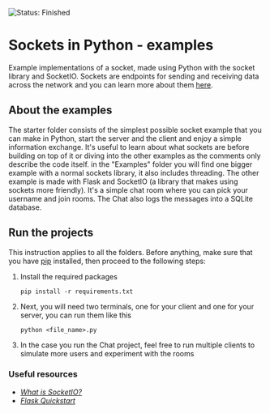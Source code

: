 ![Status: Finished](https://img.shields.io/badge/Status-Finished-%235d6d91)

# Sockets in Python - examples

Example implementations of a socket, made using Python with the socket library and SocketIO. Sockets are endpoints for sending and receiving data across the network and you can learn more about them [here](https://medium.com/swlh/understanding-socket-connections-in-computer-networking-bac304812b5c). 



## About the examples

The starter folder consists of the simplest possible socket example that you can make in Python, start the server and the client and enjoy a simple information exchange. It's useful to learn about what sockets are before building on top of it or diving into the other examples as the comments only describe the code itself. in the "Examples" folder you will find one bigger example with a normal sockets library, it also includes threading. The other example is made with Flask and SocketIO (a library that makes using sockets more friendly). It's a simple chat room where you can pick your username and join rooms. The Chat also logs the messages into a SQLite database.



## Run the projects

This instruction applies to all the folders. Before anything, make sure that you have [pip](https://pypi.org/project/pip/) installed, then proceed to the following steps:

1. Install the required packages

   ```shell
   pip install -r requirements.txt
   ```

2. Next, you will need two terminals, one for your client and one for your server, you can run them like this

   ```shell
   python <file_name>.py
   ```

3. In the case you run the Chat project, feel free to run multiple clients to simulate more users and experiment with the rooms



### Useful resources

- *[What is SocketIO?](https://python-socketio.readthedocs.io/en/latest/intro.html#what-is-socket-io)*
- *[Flask Quickstart](https://flask.palletsprojects.com/en/2.0.x/quickstart/)*
